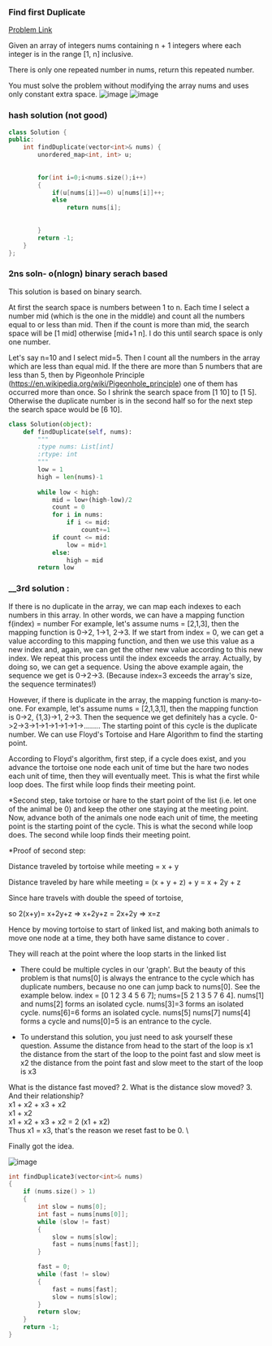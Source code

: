 ### __Find first Duplicate__
[Problem Link](https://leetcode.com/problems/find-the-duplicate-number/)

Given an array of integers nums containing n + 1 integers where each integer is in the range [1, n] inclusive.

There is only one repeated number in nums, return this repeated number.

You must solve the problem without modifying the array nums and uses only constant extra space.
![image](https://user-images.githubusercontent.com/51910127/132913135-7f82bec2-0b5b-4893-a9de-d2f266f5f368.png)
![image](https://user-images.githubusercontent.com/51910127/132913189-e9c32a18-a724-48b5-b0e8-fe04420f58bc.png)

### hash solution (not good)
```cpp
class Solution {
public:
    int findDuplicate(vector<int>& nums) {
        unordered_map<int, int> u;
        
        
        for(int i=0;i<nums.size();i++)
        {
            if(u[nums[i]]==0) u[nums[i]]++;
            else
                return nums[i];
            
            
        }
        return -1;
    }
};
```
### 2ns soln- o(nlogn) binary serach based

This solution is based on binary search.

At first the search space is numbers between 1 to n. Each time I select a number mid (which is the one in the middle) and count all the numbers equal to or less than mid. Then if the count is more than mid, the search space will be [1 mid] otherwise [mid+1 n]. I do this until search space is only one number.

Let's say n=10 and I select mid=5. Then I count all the numbers in the array which are less than equal mid. If the there are more than 5 numbers that are less than 5, then by Pigeonhole Principle (https://en.wikipedia.org/wiki/Pigeonhole_principle) one of them has occurred more than once. So I shrink the search space from [1 10] to [1 5]. Otherwise the duplicate number is in the second half so for the next step the search space would be [6 10].

```py
class Solution(object):
    def findDuplicate(self, nums):
        """
        :type nums: List[int]
        :rtype: int
        """
        low = 1
        high = len(nums)-1
        
        while low < high:
            mid = low+(high-low)/2
            count = 0
            for i in nums:
                if i <= mid:
                    count+=1
            if count <= mid:
                low = mid+1
            else:
                high = mid
        return low
```

### __3rd solution :

If there is no duplicate in the array, we can map each indexes to each numbers in this array. In other words, we can have a mapping function f(index) = number
For example, let's assume
nums = [2,1,3], then the mapping function is 0->2, 1->1, 2->3.
If we start from index = 0, we can get a value according to this mapping function, and then we use this value as a new index and, again, we can get the other new value according to this new index. We repeat this process until the index exceeds the array. Actually, by doing so, we can get a sequence. Using the above example again, the sequence we get is 0->2->3. (Because index=3 exceeds the array's size, the sequence terminates!)

However, if there is duplicate in the array, the mapping function is many-to-one.
For example, let's assume
nums = [2,1,3,1], then the mapping function is 0->2, {1,3}->1, 2->3. Then the sequence we get definitely has a cycle. 0->2->3->1->1->1->1->1->........ The starting point of this cycle is the duplicate number.
We can use Floyd's Tortoise and Hare Algorithm to find the starting point.

According to Floyd's algorithm, first step, if a cycle does exist, and you advance the tortoise one node each unit of time but the hare two nodes each unit of time, then they will eventually meet. This is what the first while loop does. The first while loop finds their meeting point.

*Second step, take tortoise or hare to the start point of the list (i.e. let one of the animal be 0) and keep the other one staying at the meeting point. Now, advance both of the animals one node each unit of time, the meeting point is the starting point of the cycle. This is what the second while loop does. The second while loop finds their meeting point.

*Proof of second step:

Distance traveled by tortoise while meeting = x + y

Distance traveled by hare while meeting = (x + y + z) + y = x + 2y + z

Since hare travels with double the speed of tortoise,

so 2(x+y)= x+2y+z => x+2y+z = 2x+2y => x=z

Hence by moving tortoise to start of linked list, and making both animals to move one node at a time, they both have same distance to cover .

They will reach at the point where the loop starts in the linked list

- There could be multiple cycles in our 'graph'. But the beauty of this problem is that nums[0] is always the entrance to the cycle which has duplicate numbers, because no one can jump back to nums[0]. See the example below. index = [0 1 2 3 4 5 6 7]; nums=[5 2 1 3 5 7 6 4]. nums[1] and nums[2] forms an isolated cycle. nums[3]=3 forms an isolated cycle. nums[6]=6 forms an isolated cycle. nums[5] nums[7] nums[4] forms a cycle and nums[0]=5 is an entrance to the cycle.

- To understand this solution, you just need to ask yourself these question.
Assume the distance from head to the start of the loop is x1
the distance from the start of the loop to the point fast and slow meet is x2
the distance from the point fast and slow meet to the start of the loop is x3

What is the distance fast moved? 2. What is the distance slow moved? 3. And their relationship? \
x1 + x2 + x3 + x2 \
x1 + x2 \
x1 + x2 + x3 + x2 = 2 (x1 + x2) \
Thus x1 = x3, that's the reason we reset fast to be 0. \

Finally got the idea.

![image](https://user-images.githubusercontent.com/51910127/132949548-696c17b0-3790-446d-b741-9f5e89197a88.png)

```cpp
int findDuplicate3(vector<int>& nums)
{
	if (nums.size() > 1)
	{
		int slow = nums[0];
		int fast = nums[nums[0]];
		while (slow != fast)
		{
			slow = nums[slow];
			fast = nums[nums[fast]];
		}

		fast = 0;
		while (fast != slow)
		{
			fast = nums[fast];
			slow = nums[slow];
		}
		return slow;
	}
	return -1;
}
```

